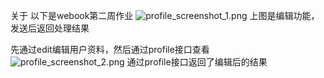 关于
以下是webook第二周作业
![profile_screenshot_1.png](..%2F..%2F..%2F..%2F..%2F..%2FDocuments%2Fprofile_screenshot_1.png)
上图是编辑功能，发送后返回处理结果

先通过edit编辑用户资料，然后通过profile接口查看
![profile_screenshot_2.png](..%2F..%2F..%2F..%2F..%2F..%2FDocuments%2Fprofile_screenshot_2.png)
通过profile接口返回了编辑后的结果